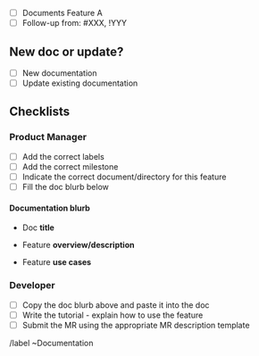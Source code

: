 <!--See the general documentation guidelines https://docs.gitlab.com/ee/development/documentation -->

<!-- Mention "documentation" or "docs" in the issue title -->

<!-- Use this description template for new docs or updates to existing docs. -->

<!-- Check the documentation structure guidelines for guidance: https://docs.gitlab.com/ee/development/documentation/structure.html-->

- [ ] Documents Feature A <!-- feature name -->
- [ ] Follow-up from: #XXX, !YYY <!-- Mention related issues, MRs, and epics when available -->

## New doc or update?

<!-- Mark either of these boxes: -->

- [ ] New documentation
- [ ] Update existing documentation

## Checklists

### Product Manager

<!-- Reference: https://docs.gitlab.com/ee/development/documentation/workflow.html#1-product-manager-s-role-in-the-documentation-process -->

- [ ] Add the correct labels
- [ ] Add the correct milestone
- [ ] Indicate the correct document/directory for this feature <!-- (ping the tech writers for help if you're not sure) -->
- [ ] Fill the doc blurb below

#### Documentation blurb

<!-- Documentation template: https://docs.gitlab.com/ee/development/documentation/structure.html#documentation-template-for-new-docs -->

- Doc **title**

    <!-- write the doc title here -->

- Feature **overview/description**

    <!-- Write the feature overview here -->

- Feature **use cases**

    <!-- Write the use cases here -->

### Developer

<!-- Reference: https://docs.gitlab.com/ee/development/documentation/workflow.html#2-developer-s-role-in-the-documentation-process -->

- [ ] Copy the doc blurb above and paste it into the doc
- [ ] Write the tutorial - explain how to use the feature
- [ ] Submit the MR using the appropriate MR description template

/label ~Documentation
